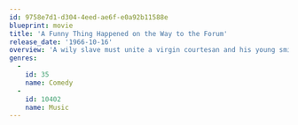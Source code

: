 ```yaml
---
id: 9758e7d1-d304-4eed-ae6f-e0a92b11588e
blueprint: movie
title: 'A Funny Thing Happened on the Way to the Forum'
release_date: '1966-10-16'
overview: 'A wily slave must unite a virgin courtesan and his young smitten master to earn his freedom.'
genres:
  -
    id: 35
    name: Comedy
  -
    id: 10402
    name: Music
---
```

